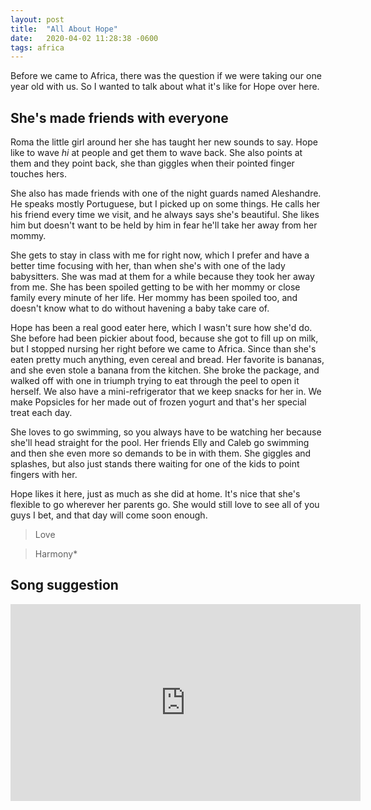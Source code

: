 ```yaml
---
layout: post
title:  "All About Hope"
date:   2020-04-02 11:28:38 -0600
tags: africa
---
```


Before we came to Africa, there was the question if we were taking our one year old with us. So I wanted to talk about what it's like for Hope over here.

She's made friends with everyone
-------------------

Roma the little girl around her she has taught her new sounds to say. Hope like to wave *hi* at people and get them to wave back. She also points at them and they point back, she than giggles when their pointed finger touches hers.

She also has made friends with one of the night guards named Aleshandre. He speaks mostly Portuguese, but I picked up on some things.  He calls her his friend every time we visit, and he always says she's beautiful. She likes him but doesn't want to be held by him in fear he'll take her away from her mommy.

She gets to stay in class with me for right now, which I prefer and have a better time focusing with her, than when she's with one of the lady babysitters. She was mad at them for a while because they took her away from me. She has been spoiled getting to be with her mommy or close family every minute of her life. Her mommy has been spoiled too, and doesn't know what to do without havening a baby take care of.

Hope has been a real good eater here, which I wasn't sure how she'd do. She before had been pickier about food, because she got to fill up on milk, but I stopped nursing her right before we came to Africa. Since than she's eaten pretty much anything, even cereal and bread. Her favorite is bananas, and she even stole a banana from the kitchen. She broke the package, and walked off with one in triumph trying to eat through the peel to open it herself. We also have a mini-refrigerator that we keep snacks for her in. We make Popsicles for her made out of frozen yogurt and that's her special treat each day.

She loves to go swimming, so you always have to be watching her because she'll head straight for the pool. Her friends Elly and Caleb go swimming and then she even more so demands to be in with them. She giggles and splashes, but also just stands there waiting for one of the kids to point fingers with her.

Hope likes it here, just as much as she did at home. It's nice that she's flexible to go wherever her parents go. She would still love to see all of you guys I bet, and that day will come soon enough.

> Love

> Harmony*

Song suggestion
------------

<iframe width="560" height="315" src="https://www.youtube.com/embed/SUjzIMcpslk" frameborder="0" allow="accelerometer; autoplay; encrypted-media; gyroscope; picture-in-picture" allowfullscreen></iframe>
